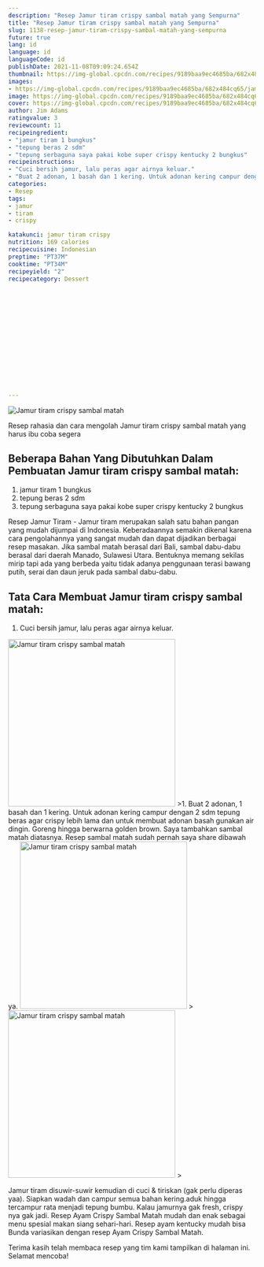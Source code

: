 ```yaml
---
description: "Resep Jamur tiram crispy sambal matah yang Sempurna"
title: "Resep Jamur tiram crispy sambal matah yang Sempurna"
slug: 1138-resep-jamur-tiram-crispy-sambal-matah-yang-sempurna
future: true
lang: id
language: id
languageCode: id
publishDate: 2021-11-08T09:09:24.654Z 
thumbnail: https://img-global.cpcdn.com/recipes/9189baa9ec4685ba/682x484cq65/jamur-tiram-crispy-sambal-matah-foto-resep-utama.webp
images:
- https://img-global.cpcdn.com/recipes/9189baa9ec4685ba/682x484cq65/jamur-tiram-crispy-sambal-matah-foto-resep-utama.webp
image: https://img-global.cpcdn.com/recipes/9189baa9ec4685ba/682x484cq65/jamur-tiram-crispy-sambal-matah-foto-resep-utama.webp
cover: https://img-global.cpcdn.com/recipes/9189baa9ec4685ba/682x484cq65/jamur-tiram-crispy-sambal-matah-foto-resep-utama.webp
author: Jim Adams
ratingvalue: 3
reviewcount: 11
recipeingredient:
- "jamur tiram 1 bungkus"
- "tepung beras 2 sdm"
- "tepung serbaguna saya pakai kobe super crispy kentucky 2 bungkus"
recipeinstructions:
- "Cuci bersih jamur, lalu peras agar airnya keluar."
- "Buat 2 adonan, 1 basah dan 1 kering. Untuk adonan kering campur dengan 2 sdm tepung beras agar crispy lebih lama dan untuk membuat adonan basah gunakan air dingin. Goreng hingga berwarna golden brown. Saya tambahkan sambal matah diatasnya. Resep sambal matah sudah pernah saya share dibawah ya."
categories:
- Resep
tags:
- jamur
- tiram
- crispy

katakunci: jamur tiram crispy 
nutrition: 169 calories
recipecuisine: Indonesian
preptime: "PT37M"
cooktime: "PT34M"
recipeyield: "2"
recipecategory: Dessert


     
    
    
    
    
    
    
    
    
    
    
      
    
---
```



![Jamur tiram crispy sambal matah](https://img-global.cpcdn.com/recipes/9189baa9ec4685ba/682x484cq65/jamur-tiram-crispy-sambal-matah-foto-resep-utama.webp)

Resep rahasia dan cara mengolah  Jamur tiram crispy sambal matah yang harus ibu coba segera

<!--inarticleads1-->

## Beberapa Bahan Yang Dibutuhkan Dalam Pembuatan Jamur tiram crispy sambal matah:

1. jamur tiram 1 bungkus
1. tepung beras 2 sdm
1. tepung serbaguna saya pakai kobe super crispy kentucky 2 bungkus

Resep Jamur Tiram - Jamur tiram merupakan salah satu bahan pangan yang mudah dijumpai di Indonesia. Keberadaannya semakin dikenal karena cara pengolahannya yang sangat mudah dan dapat dijadikan berbagai resep masakan. Jika sambal matah berasal dari Bali, sambal dabu-dabu berasal dari daerah Manado, Sulawesi Utara. Bentuknya memang sekilas mirip tapi ada yang berbeda yaitu tidak adanya penggunaan terasi bawang putih, serai dan daun jeruk pada sambal dabu-dabu. 

<!--inarticleads2-->

## Tata Cara Membuat Jamur tiram crispy sambal matah:

1. Cuci bersih jamur, lalu peras agar airnya keluar.
<img class="lazyload" data-src="https://img-global.cpcdn.com/steps/4c30639b7be1e640/160x128cq70/jamur-tiram-crispy-sambal-matah-langkah-memasak-1-foto.webp" alt="Jamur tiram crispy sambal matah" width="340" height="340">
>1. Buat 2 adonan, 1 basah dan 1 kering. Untuk adonan kering campur dengan 2 sdm tepung beras agar crispy lebih lama dan untuk membuat adonan basah gunakan air dingin. Goreng hingga berwarna golden brown. Saya tambahkan sambal matah diatasnya. Resep sambal matah sudah pernah saya share dibawah ya.
<img class="lazyload" data-src="https://img-global.cpcdn.com/steps/903d2c82ea4abb73/160x128cq70/jamur-tiram-crispy-sambal-matah-langkah-memasak-2-foto.webp" alt="Jamur tiram crispy sambal matah" width="340" height="340">
><img class="lazyload" data-src="https://img-global.cpcdn.com/steps/f4d97a1f59eaca0e/160x128cq70/jamur-tiram-crispy-sambal-matah-langkah-memasak-2-foto.webp" alt="Jamur tiram crispy sambal matah" width="340" height="340">
>

Jamur tiram disuwir-suwir kemudian di cuci &amp; tiriskan (gak perlu diperas yaa). Siapkan wadah dan campur semua bahan kering.aduk hingga tercampur rata menjadi tepung bumbu. Kalau jamurnya gak fresh, crispy nya gak jadi. Resep Ayam Crispy Sambal Matah mudah dan enak sebagai menu spesial makan siang sehari-hari. Resep ayam kentucky mudah bisa Bunda variasikan dengan resep Ayam Crispy Sambal Matah. 

Terima kasih telah membaca resep yang tim kami tampilkan di halaman ini. Selamat mencoba!
